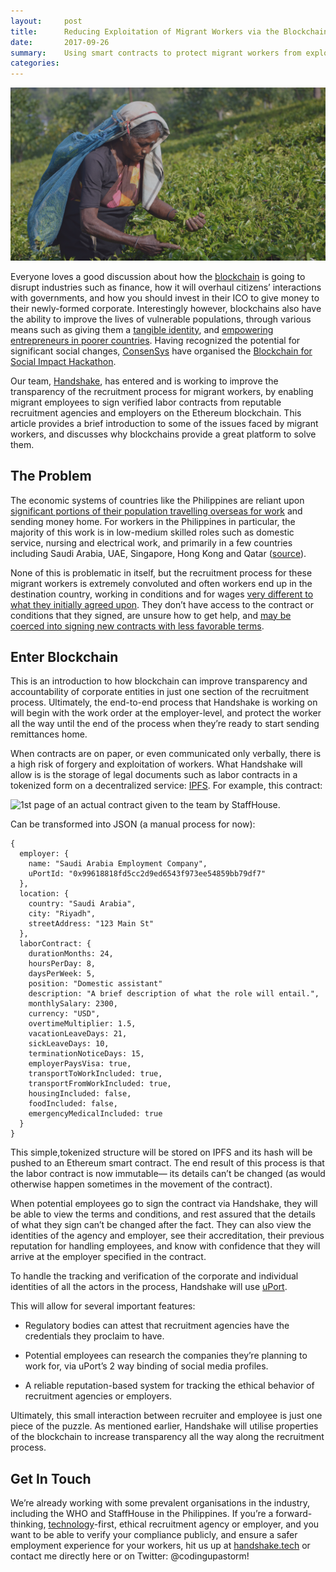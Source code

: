 ```yaml
---
layout:     post
title:      Reducing Exploitation of Migrant Workers via the Blockchain — Handshake.tech
date:       2017-09-26
summary:    Using smart contracts to protect migrant workers from exploitation.
categories: 
---
```


![A migrant worker](/images/handshake.png)

Everyone loves a good discussion about how the [blockchain](https://hackernoon.com/tagged/blockchain) is going to disrupt industries such as finance, how it will overhaul citizens’ interactions with governments, and how you should invest in their ICO to give money to their newly-formed corporate. Interestingly however, blockchains also have the ability to improve the lives of vulnerable populations, through various means such as giving them a [tangible identity](http://fortune.com/2017/06/19/id2020-blockchain-microsoft/), and [empowering entrepreneurs in poorer countries](https://hbr.org/2017/05/how-blockchain-could-help-emerging-markets-leap-ahead). Having recognized the potential for significant social changes, [ConsenSys](undefined) have organised the [Blockchain for Social Impact Hackathon](https://www.blockchainforsocialimpact.com/hackathon/).

Our team, [Handshake](http://handshake.tech/), has entered and is working to improve the transparency of the recruitment process for migrant workers, by enabling migrant employees to sign verified labor contracts from reputable recruitment agencies and employers on the Ethereum blockchain. This article provides a brief introduction to some of the issues faced by migrant workers, and discusses why blockchains provide a great platform to solve them.

## The Problem

The economic systems of countries like the Philippines are reliant upon [significant portions of their population travelling overseas for work](https://migranteinternational.org/2017/06/30/suma-2017-a-year-of-big-talk-band-aids-and-business-as-usual-for-ofws-and-families/) and sending money home. For workers in the Philippines in particular, the majority of this work is in low-medium skilled roles such as domestic service, nursing and electrical work, and primarily in a few countries including Saudi Arabia, UAE, Singapore, Hong Kong and Qatar ([source](https://centerformigrantadvocacy.com/history-of-philippine-migration/)).

None of this is problematic in itself, but the recruitment process for these migrant workers is extremely convoluted and often workers end up in the destination country, working in conditions and for wages [very different to what they initially agreed upon](https://www.usnews.com/news/best-countries/articles/2017-07-10/uae-is-no-paradise-for-migrant-workers). They don’t have access to the contract or conditions that they signed, are unsure how to get help, and [may be coerced into signing new contracts with less favorable terms](https://centerformigrantadvocacy.com/history-of-philippine-migration/).

## Enter Blockchain

This is an introduction to how blockchain can improve transparency and accountability of corporate entities in just one section of the recruitment process. Ultimately, the end-to-end process that Handshake is working on will begin with the work order at the employer-level, and protect the worker all the way until the end of the process when they’re ready to start sending remittances home.

When contracts are on paper, or even communicated only verbally, there is a high risk of forgery and exploitation of workers. What Handshake will allow is is the storage of legal documents such as labor contracts in a tokenized form on a decentralized service: [IPFS](https://ipfs.io/). For example, this contract:

![1st page of an actual contract given to the team by StaffHouse.](https://cdn-images-1.medium.com/max/2480/1*HzcBsyXtR80fmsL0ju3UHA.jpeg)

Can be transformed into JSON (a manual process for now):

    {
      employer: {
        name: "Saudi Arabia Employment Company",
        uPortId: "0x99618818fd5cc2d9ed6543f973ee54859bb79df7"
      },
      location: {
        country: "Saudi Arabia",
        city: "Riyadh",
        streetAddress: "123 Main St"
      },
      laborContract: {
        durationMonths: 24,
        hoursPerDay: 8,
        daysPerWeek: 5,
        position: "Domestic assistant"
        description: "A brief description of what the role will entail.",
        monthlySalary: 2300,
        currency: "USD",
        overtimeMultiplier: 1.5,
        vacationLeaveDays: 21,
        sickLeaveDays: 10,
        terminationNoticeDays: 15,
        employerPaysVisa: true,
        transportToWorkIncluded: true,
        transportFromWorkIncluded: true,
        housingIncluded: false,
        foodIncluded: false,
        emergencyMedicalIncluded: true
      }
    }

This simple,tokenized structure will be stored on IPFS and its hash will be pushed to an Ethereum smart contract. The end result of this process is that the labor contract is now immutable— its details can’t be changed (as would otherwise happen sometimes in the movement of the contract).

When potential employees go to sign the contract via Handshake, they will be able to view the terms and conditions, and rest assured that the details of what they sign can’t be changed after the fact. They can also view the identities of the agency and employer, see their accreditation, their previous reputation for handling employees, and know with confidence that they will arrive at the employer specified in the contract.

To handle the tracking and verification of the corporate and individual identities of all the actors in the process, Handshake will use [uPort](https://www.uport.me/).

This will allow for several important features:

* Regulatory bodies can attest that recruitment agencies have the credentials they proclaim to have.

* Potential employees can research the companies they’re planning to work for, via uPort’s 2 way binding of social media profiles.

* A reliable reputation-based system for tracking the ethical behavior of recruitment agencies or employers.

Ultimately, this small interaction between recruiter and employee is just one piece of the puzzle. As mentioned earlier, Handshake will utilise properties of the blockchain to increase transparency all the way along the recruitment process.

## Get In Touch

We’re already working with some prevalent organisations in the industry, including the WHO and StaffHouse in the Philippines. If you’re a forward-thinking, [technology](https://hackernoon.com/tagged/technology)-first, ethical recruitment agency or employer, and you want to be able to verify your compliance publicly, and ensure a safer employment experience for your workers, hit us up at [handshake.tech](http://handshake.tech/index.html) or contact me directly here or on Twitter: @codingupastorm!
